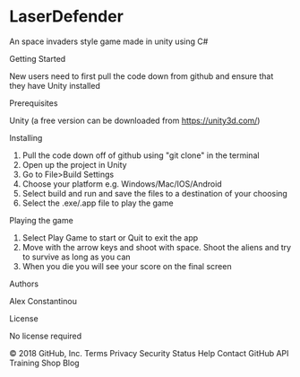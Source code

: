 # LaserDefender
An space invaders style game made in unity using C#

Getting Started

New users need to first pull the code down from github and ensure that they have Unity installed

Prerequisites

Unity (a free version can be downloaded from https://unity3d.com/)


Installing

1. Pull the code down off of github using "git clone" in the terminal
2. Open up the project in Unity
3. Go to File>Build Settings
4. Choose your platform e.g. Windows/Mac/IOS/Android
5. Select build and run and save the files to a destination of your choosing
6. Select the .exe/.app file to play the game

Playing the game
1. Select Play Game to start or Quit to exit the app
2. Move with the arrow keys and shoot with space. Shoot the aliens and try to survive as long as you can
3. When you die you will see your score on the final screen

Authors

Alex Constantinou

License

No license required

© 2018 GitHub, Inc. Terms Privacy Security Status Help Contact GitHub API Training Shop Blog
